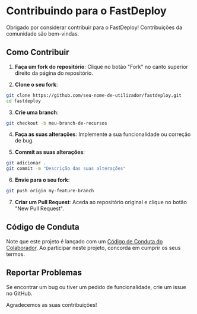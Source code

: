 # Contribuindo para o FastDeploy

Obrigado por considerar contribuir para o FastDeploy! Contribuições da comunidade são bem-vindas.

## Como Contribuir

1. **Faça um fork do repositório**: Clique no botão "Fork" no canto superior direito da página do repositório.

2. **Clone o seu fork**:

```sh
git clone https://github.com/seu-nome-de-utilizador/fastdeploy.git
cd fastdeploy
```

3. **Crie uma branch**:

```sh
git checkout -b meu-branch-de-recursos
```

4. **Faça as suas alterações**: Implemente a sua funcionalidade ou correção de bug.

5. **Commit as suas alterações**:

```sh
git adicionar .
git commit -m "Descrição das suas alterações"
```

6. **Envie para o seu fork**:

```sh
git push origin my-feature-branch
```

7. **Criar um Pull Request**: Aceda ao repositório original e clique no botão "New Pull Request".

## Código de Conduta

Note que este projeto é lançado com um [Código de Conduta do Colaborador](CODE_OF_CONDUCT.md). Ao participar neste projeto, concorda em cumprir os seus termos.

## Reportar Problemas

Se encontrar um bug ou tiver um pedido de funcionalidade, crie um issue no GitHub.

Agradecemos as suas contribuições!
